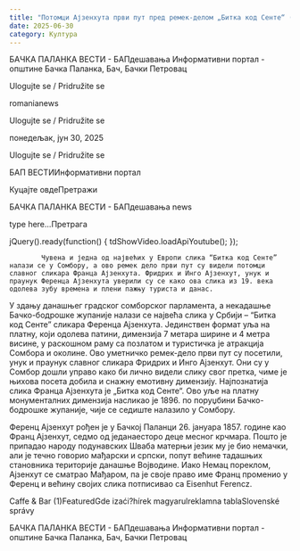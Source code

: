 ```yaml
---
title: "Потомци Ајзенхута први пут пред ремек-делом „Битка код Сенте“ (ВИДЕО)"
date: 2025-06-30
category: Култура
---
```


БАЧКА ПАЛАНКА ВЕСТИ - БАПдешавања Информативни портал - општине Бачка Паланка, Бач, Бачки Петровац

Ulogujte se / Pridružite se

romanianews

Ulogujte se / Pridružite se

понедељак, јун 30, 2025

Ulogujte se / Pridružite se

БАП ВЕСТИИнформативни портал

Куцајте овдеПретражи

БАЧКА ПАЛАНКА ВЕСТИ - БАПдешавања news

type here...Претрага

jQuery().ready(function() {
                            tdShowVideo.loadApiYoutube(); 
                        });
                        
                    
            Чувена и једна од највећих у Европи слика “Битка код Сенте” налази се у Сомбору, а ово ремек дело први пут су видели потомци славног сликара Франца Ајзенхута. Фридрих и Инго Ајзенхут, унук и праунук Ференца Ајзенхута уверили су се како ова слика из 19. века одолева зубу времена и плени пажњу туриста и данас.
У здању данашњег градског сомборског парламента, а некадашње Бачко-бодрошке жупаније налази се највећа слика у Србији – “Битка код Сенте” сликара Ференца Ајзенхута. Јединствен формат уља на платну, који одолева патини, димензија 7 метара ширине и 4 метра висине, у раскошном раму са позлатом и туристичка је атракција Сомбора и околине. Ово уметничко ремек-дело први пут су посетили, унук и праунук славног сликара Фридрих и Инго Ајзенхут. Они су у Сомбор дошли управо како би лично видели слику свог претка, чиме је њихова посета добила и снажну емотивну димензију.
Најпознатија слика Франца Ајзенхута је „Битка код Сенте“. Ово уље на платну монументалних димензија насликао је 1896. по поруџбини Бачко-бодрошке жупаније, чије се седиште налазило у Сомбору.


Ференц Ајзенхут рођен је у Бачкој Паланци 26. јануара 1857. године као Франц Ајзенхут, седмо од једанаесторо деце месног крчмара. Пошто је припадао народу подунавских Шваба матерњи језик му је био немачки, али је течно говорио мађарски и српски, попут већине тадашњих становника територије данашње Војводине. Иако Немац пореклом, Ајзенхут се сматрао Мађаром, па је своје право име Франц променио у Ференц и већину својих слика потписивао са Eisenhut Ferencz.

Caffe & Bar (1)FeaturedGde izaći?hírek magyarulreklamna tablaSlovenské správy

БАЧКА ПАЛАНКА ВЕСТИ - БАПдешавања Информативни портал - општине Бачка Паланка, Бач, Бачки Петровац
